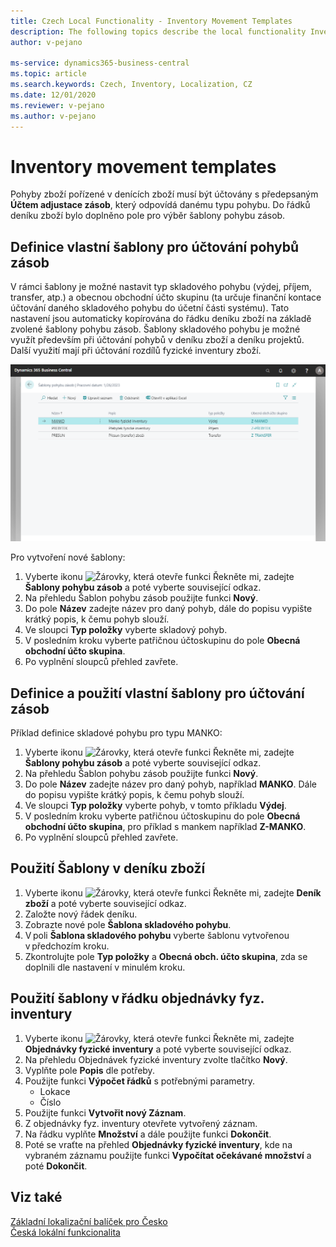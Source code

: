 ```yaml
---
title: Czech Local Functionality - Inventory Movement Templates
description: The following topics describe the local functionality Inventory Movement Templates in the Czech version of Business Central.
author: v-pejano

ms-service: dynamics365-business-central
ms.topic: article
ms.search.keywords: Czech, Inventory, Localization, CZ
ms.date: 12/01/2020
ms.reviewer: v-pejano
ms.author: v-pejano
---
```



# Inventory movement templates

Pohyby zboží pořízené v denících zboží musí být účtovány s předepsaným **Účtem adjustace zásob**, který odpovídá danému typu pohybu. Do řádků deníku zboží bylo doplněno pole pro výběr šablony pohybu zásob.  

## Definice vlastní šablony pro účtování pohybů zásob

V rámci šablony je možné nastavit typ skladového pohybu (výdej, příjem, transfer, atp.) a obecnou obchodní účto skupinu (ta určuje finanční kontace účtování daného skladového pohybu do účetní části systému).
Tato nastavení jsou automaticky kopírována do řádku deníku zboží na základě zvolené šablony pohybu zásob.
Šablony skladového pohybu je možné využít především při účtování pohybů v deníku zboží a deníku projektů. Další využití mají při účtování rozdílů fyzické inventury zboží.

![Šablony skladových pohybů](Media/inventory-movement-templates.png)

Pro vytvoření nové šablony:
1. Vyberte ikonu ![Žárovky, která otevře funkci Řekněte mi](../../media/ui-search/search_small.png "Řekněte mi, co chcete dělat"), zadejte **Šablony pohybu zásob** a poté vyberte související odkaz.
2. Na přehledu Šablon pohybu zásob použijte funkci **Nový**.
3. Do pole **Název** zadejte název pro daný pohyb, dále do popisu vypište krátký popis, k čemu pohyb slouží.
4. Ve sloupci **Typ položky** vyberte skladový pohyb.
5. V posledním kroku vyberte patřičnou účtoskupinu do pole **Obecná obchodní účto skupina**.
6. Po vyplnění sloupců přehled zavřete.

## Definice a použití vlastní šablony pro účtování zásob

Příklad definice skladové pohybu pro typu MANKO:

1. Vyberte ikonu ![Žárovky, která otevře funkci Řekněte mi](../../media/ui-search/search_small.png "Řekněte mi, co chcete dělat"), zadejte **Šablony pohybu zásob** a poté vyberte související odkaz.
2. Na přehledu Šablon pohybu zásob použijte funkci **Nový**.
3. Do pole **Název** zadejte název pro daný pohyb, například **MANKO**. Dále do popisu vypište krátký popis, k čemu pohyb slouží.
4. Ve sloupci **Typ položky** vyberte pohyb, v tomto příkladu **Výdej**.
5. V posledním kroku vyberte patřičnou účtoskupinu do pole **Obecná obchodní účto skupina**, pro příklad s mankem například **Z-MANKO**.
6. Po vyplnění sloupců přehled zavřete.
## Použití Šablony v deníku zboží
1. Vyberte ikonu ![Žárovky, která otevře funkci Řekněte mi](../../media/ui-search/search_small.png "Řekněte mi, co chcete dělat"), zadejte **Deník zboží** a poté vyberte související odkaz.
2. Založte nový řádek deníku.
3. Zobrazte nové pole **Šablona skladového pohybu**.
4. V poli **Šablona skladového pohybu** vyberte šablonu vytvořenou v předchozím kroku.
5. Zkontrolujte pole **Typ položky** a **Obecná obch. účto skupina**, zda se doplnili dle nastavení v minulém kroku.

## Použití šablony v řádku objednávky fyz. inventury 
 1. Vyberte ikonu ![Žárovky, která otevře funkci Řekněte mi](../../media/ui-search/search_small.png "Řekněte mi, co chcete dělat"), zadejte **Objednávky fyzické inventury** a poté vyberte související odkaz.
2. Na přehledu Objednávek fyzické inventury zvolte tlačítko **Nový**.
3. Vyplňte pole **Popis** dle potřeby.
4. Použijte funkci **Výpočet řádků** s potřebnými parametry.
    - Lokace
    - Číslo
5. Použijte funkci **Vytvořit nový Záznam**.
6. Z objednávky fyz. inventury otevřete vytvořený záznam.
7. Na řádku vyplňte **Množství** a dále použijte funkci **Dokončit**.
8. Poté se vraťte na přehled **Objednávky fyzické inventury**, kde na vybraném záznamu použijte funkci **Vypočítat očekávané množství** a poté **Dokončit**.

## Viz také

[Základní lokalizační balíček pro Česko](ui-extensions-core-localization-pack-cz.md)  
[Česká lokální funkcionalita](czech-local-functionality.md)  
